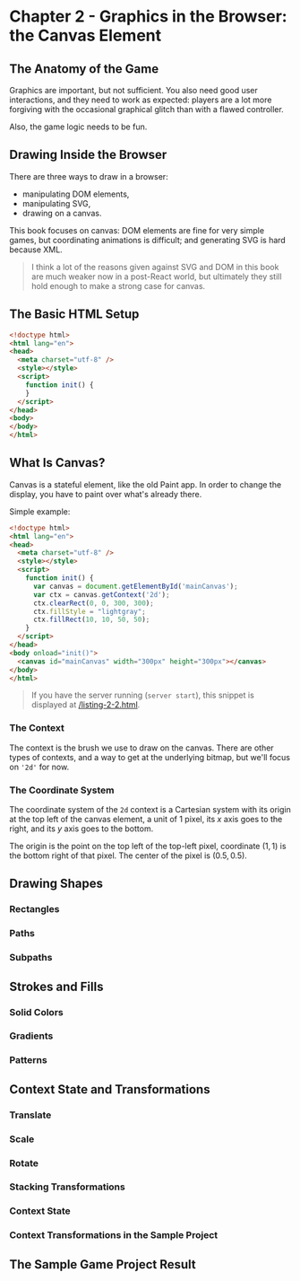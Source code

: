# Chapter 2 - Graphics in the Browser: the Canvas Element

## The Anatomy of the Game

Graphics are important, but not sufficient. You also need good user
interactions, and they need to work as expected: players are a lot more
forgiving with the occasional graphical glitch than with a flawed controller.

Also, the game logic needs to be fun.

## Drawing Inside the Browser

There are three ways to draw in a browser:

- manipulating DOM elements,
- manipulating SVG,
- drawing on a canvas.

This book focuses on canvas: DOM elements are fine for very simple games, but
coordinating animations is difficult; and generating SVG is hard because XML.

> I think a lot of the reasons given against SVG and DOM in this book are much
> weaker now in a post-React world, but ultimately they still hold enough to
> make a strong case for canvas.

## The Basic HTML Setup

```html
<!doctype html>
<html lang="en">
<head>
  <meta charset="utf-8" />
  <style></style>
  <script>
    function init() {
    }
  </script>
</head>
<body>
</body>
</html>
```

## What Is Canvas?

Canvas is a stateful element, like the old Paint app. In order to change the
display, you have to paint over what's already there.

Simple example:

```html
<!doctype html>
<html lang="en">
<head>
  <meta charset="utf-8" />
  <style></style>
  <script>
    function init() {
      var canvas = document.getElementById('mainCanvas');
      var ctx = canvas.getContext('2d');
      ctx.clearRect(0, 0, 300, 300);
      ctx.fillStyle = "lightgray";
      ctx.fillRect(10, 10, 50, 50);
    }
  </script>
</head>
<body onload="init()">
  <canvas id="mainCanvas" width="300px" height="300px"></canvas>
</body>
</html>
```

> If you have the server running (`server start`), this snippet is displayed at
> [/listing-2-2.html](http://127.0.0.1:8080/listing-2-2.html).

### The Context

The context is the brush we use to draw on the canvas. There are other types of
contexts, and a way to get at the underlying bitmap, but we'll focus on `'2d'`
for now.

### The Coordinate System

The coordinate system of the `2d` context is a Cartesian system with its origin
at the top left of the canvas element, a unit of 1 pixel, its $x$ axis goes to
the right, and its $y$ axis goes to the bottom.

The origin is the point on the top left of the top-left pixel, coordinate $(1,
1)$ is the bottom right of that pixel. The center of the pixel is $(0.5, 0.5)$.

## Drawing Shapes

### Rectangles

### Paths

### Subpaths

## Strokes and Fills

### Solid Colors

### Gradients

### Patterns

## Context State and Transformations

### Translate

### Scale

### Rotate

### Stacking Transformations

### Context State

### Context Transformations in the Sample Project

## The Sample Game Project Result
